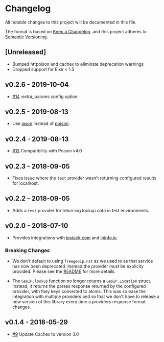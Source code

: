 # Changelog

All notable changes to this project will be documented in this file.

The format is based on [Keep a Changelog](https://keepachangelog.com/en/1.0.0/),
and this project adheres to [Semantic Versioning](https://semver.org/spec/v2.0.0.html).

## [Unreleased]

- Bumped httpoison and cachex to eliminate deprecation warnings
- Dropped support for Elxir < 1.5

## v0.2.6 - 2019-10-04

- [#14](https://github.com/navinpeiris/geoip/pull/14) :extra_params config option

## v0.2.5 - 2019-08-13

- Use [jason](https://github.com/michalmuskala/jason) instead of [poison](https://github.com/devinus/poison).

## v0.2.4 - 2019-08-13

- [#13](https://github.com/navinpeiris/geoip/pull/13) Compatibility with Poison v4.0

## v0.2.3 - 2018-09-05

- Fixes issue where the `test` provider wasn't returning configured results for localhost.

## v0.2.2 - 2018-09-05

- Adds a `test` provider for returning lookup data in test environments.

## v0.2.0 - 2018-07-10

- Provides integrations with [ipstack.com](http://ipstack.com) and [ipinfo.io](http://ipinfo.io).

### Breaking Changes

- We don't default to using `freegeoip.net` as we used to as that service has now been deprecated. Instead the provider must be explicity provided. Please see the [README](https://github.com/navinpeiris/geoip/blob/master/README.md) for more details.

- The `GeoIP.lookup` function no longer returns a `GeoIP.Location` struct. Instead, it returns the parses response returned by the configured provider, with they keys converted to atoms. This was so ease the integration with multiple providers and so that we don't have to release a new version of this library every time a providers response format changes.

## v0.1.4 - 2018-05-29

- [#9](https://github.com/navinpeiris/geoip/pull/9) Update Cachex to version 3.0
